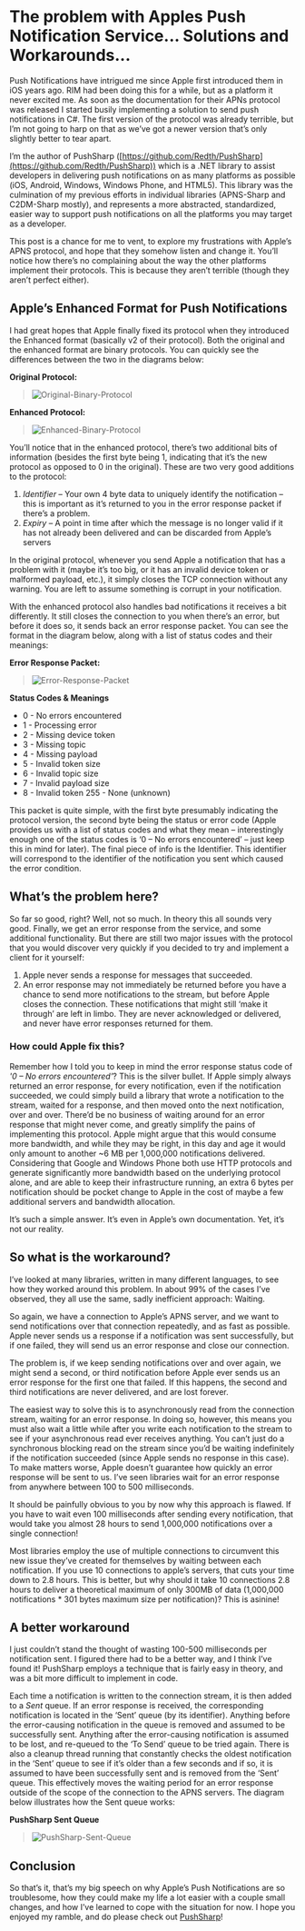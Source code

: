 # The problem with Apples Push Notification Service... Solutions and Workarounds...

Push Notifications have intrigued me since Apple first introduced them in iOS years ago. RIM had been doing this for a while, but as a platform it never excited me. As soon as the documentation for their APNs protocol was released I started busily implementing a solution to send push notifications in C#. The first version of the protocol was already terrible, but I’m not going to harp on that as we’ve got a newer version that’s only slightly better to tear apart.

I’m the author of PushSharp ([https://github.com/Redth/PushSharp](https://github.com/Redth/PushSharp)) which is a .NET library to assist developers in delivering push notifications on as many platforms as possible (iOS, Android, Windows, Windows Phone, and HTML5). This library was the culmination of my previous efforts in individual libraries (APNS-Sharp and C2DM-Sharp mostly), and represents a more abstracted, standardized, easier way to support push notifications on all the platforms you may target as a developer.

This post is a chance for me to vent, to explore my frustrations with Apple’s APNS protocol, and hope that they somehow listen and change it. You’ll notice how there’s no complaining about the way the other platforms implement their protocols. This is because they aren’t terrible (though they aren’t perfect either).

Apple’s Enhanced Format for Push Notifications
----------------------------------------------

I had great hopes that Apple finally fixed its protocol when they introduced the Enhanced format (basically v2 of their protocol). Both the original and the enhanced format are binary protocols. You can quickly see the differences between the two in the diagrams below:

**Original Protocol:**

> ![Original-Binary-Protocol](https://cdn.hashnode.com/res/hashnode/image/upload/v1666361506494/TBHgNQAzZ2.jpeg)

**Enhanced Protocol:**

> ![Enhanced-Binary-Protocol](https://cdn.hashnode.com/res/hashnode/image/upload/v1666361507648/tFz-AWWkO.jpeg)

You’ll notice that in the enhanced protocol, there’s two additional bits of information (besides the first byte being 1, indicating that it’s the new protocol as opposed to 0 in the original). These are two very good additions to the protocol:

1.  _Identifier_ – Your own 4 byte data to uniquely identify the notification – this is important as it’s returned to you in the error response packet if there’s a problem.
2.  _Expiry_ – A point in time after which the message is no longer valid if it has not already been delivered and can be discarded from Apple’s servers

In the original protocol, whenever you send Apple a notification that has a problem with it (maybe it’s too big, or it has an invalid device token or malformed payload, etc.), it simply closes the TCP connection without any warning. You are left to assume something is corrupt in your notification.

With the enhanced protocol also handles bad notifications it receives a bit differently. It still closes the connection to you when there’s an error, but before it does so, it sends back an error response packet. You can see the format in the diagram below, along with a list of status codes and their meanings:

**Error Response Packet:**

> ![Error-Response-Packet](https://cdn.hashnode.com/res/hashnode/image/upload/v1666361508769/P2xwTp63k.jpeg)

**Status Codes & Meanings**

*   0 - No errors encountered
*   1 - Processing error
*   2 - Missing device token
*   3 - Missing topic
*   4 - Missing payload
*   5 - Invalid token size
*   6 - Invalid topic size
*   7 - Invalid payload size
*   8 - Invalid token 255 - None (unknown)

This packet is quite simple, with the first byte presumably indicating the protocol version, the second byte being the status or error code (Apple provides us with a list of status codes and what they mean – interestingly enough one of the status codes is ‘0 – No errors encountered’ – just keep this in mind for later). The final piece of info is the Identifier. This identifier will correspond to the identifier of the notification you sent which caused the error condition.

What’s the problem here?
------------------------

So far so good, right? Well, not so much. In theory this all sounds very good. Finally, we get an error response from the service, and some additional functionality. But there are still two major issues with the protocol that you would discover very quickly if you decided to try and implement a client for it yourself:

1.  Apple never sends a response for messages that succeeded.
2.  An error response may not immediately be returned before you have a chance to send more notifications to the stream, but before Apple closes the connection. These notifications that might still ‘make it through’ are left in limbo. They are never acknowledged or delivered, and never have error responses returned for them.

### How could Apple fix this?

Remember how I told you to keep in mind the error response status code of _'0 – No errors encountered’_? This is the silver bullet. If Apple simply always returned an error response, for every notification, even if the notification succeeded, we could simply build a library that wrote a notification to the stream, waited for a response, and then moved onto the next notification, over and over. There’d be no business of waiting around for an error response that might never come, and greatly simplify the pains of implementing this protocol. Apple might argue that this would consume more bandwidth, and while they may be right, in this day and age it would only amount to another ~6 MB per 1,000,000 notifications delivered. Considering that Google and Windows Phone both use HTTP protocols and generate significantly more bandwidth based on the underlying protocol alone, and are able to keep their infrastructure running, an extra 6 bytes per notification should be pocket change to Apple in the cost of maybe a few additional servers and bandwidth allocation.

It’s such a simple answer. It’s even in Apple’s own documentation. Yet, it’s not our reality.

So what is the workaround?
--------------------------

I’ve looked at many libraries, written in many different languages, to see how they worked around this problem. In about 99% of the cases I’ve observed, they all use the same, sadly inefficient approach: Waiting.

So again, we have a connection to Apple’s APNS server, and we want to send notifications over that connection repeatedly, and as fast as possible. Apple never sends us a response if a notification was sent successfully, but if one failed, they will send us an error response and close our connection.

The problem is, if we keep sending notifications over and over again, we might send a second, or third notification before Apple ever sends us an error response for the first one that failed. If this happens, the second and third notifications are never delivered, and are lost forever.

The easiest way to solve this is to asynchronously read from the connection stream, waiting for an error response. In doing so, however, this means you must also wait a little while after you write each notification to the stream to see if your asynchronous read ever receives anything. You can’t just do a synchronous blocking read on the stream since you’d be waiting indefinitely if the notification succeeded (since Apple sends no response in this case). To make matters worse, Apple doesn’t guarantee how quickly an error response will be sent to us. I’ve seen libraries wait for an error response from anywhere between 100 to 500 milliseconds.

It should be painfully obvious to you by now why this approach is flawed. If you have to wait even 100 milliseconds after sending every notification, that would take you almost 28 hours to send 1,000,000 notifications over a single connection!

Most libraries employ the use of multiple connections to circumvent this new issue they’ve created for themselves by waiting between each notification. If you use 10 connections to apple’s servers, that cuts your time down to 2.8 hours. This is better, but why should it take 10 connections 2.8 hours to deliver a theoretical maximum of only 300MB of data (1,000,000 notifications \* 301 bytes maximum size per notification)? This is asinine!

A better workaround
-------------------

I just couldn’t stand the thought of wasting 100-500 milliseconds per notification sent. I figured there had to be a better way, and I think I’ve found it! PushSharp employs a technique that is fairly easy in theory, and was a bit more difficult to implement in code.

Each time a notification is written to the connection stream, it is then added to a _Sent_ queue. If an error response is received, the corresponding notification is located in the ‘Sent’ queue (by its identifier). Anything before the error-causing notification in the queue is removed and assumed to be successfully sent. Anything after the error-causing notification is assumed to be lost, and re-queued to the ‘To Send’ queue to be tried again. There is also a cleanup thread running that constantly checks the oldest notification in the ‘Sent’ queue to see if it’s older than a few seconds and if so, it is assumed to have been successfully sent and is removed from the ‘Sent’ queue. This effectively moves the waiting period for an error response outside of the scope of the connection to the APNS servers. The diagram below illustrates how the Sent queue works:

**PushSharp Sent Queue**

> ![PushSharp-Sent-Queue](https://cdn.hashnode.com/res/hashnode/image/upload/v1666361509854/or8SKALyx.png)

Conclusion
----------

So that’s it, that’s my big speech on why Apple’s Push Notifications are so troublesome, how they could make my life a lot easier with a couple small changes, and how I’ve learned to cope with the situation for now. I hope you enjoyed my ramble, and do please check out [PushSharp](http://github.com/redth/PushSharp)!